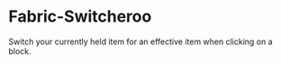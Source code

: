 # Fabric-Switcheroo

Switch your currently held item for an effective item when clicking on a block.
